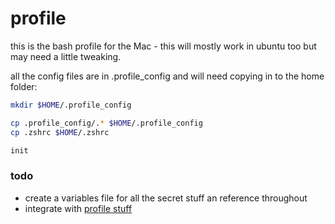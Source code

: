 # profile

this is the bash profile for the Mac - this will mostly work in ubuntu too but may need a little tweaking.

all the config files are in .profile_config and will need copying in to the home folder:

```bash
mkdir $HOME/.profile_config

cp .profile_config/.* $HOME/.profile_config
cp .zshrc $HOME/.zshrc

init
```

### todo

* create a variables file for all the secret stuff an reference throughout
* integrate with [profile stuff](https://github.com/phillipbarron/dev-env)
